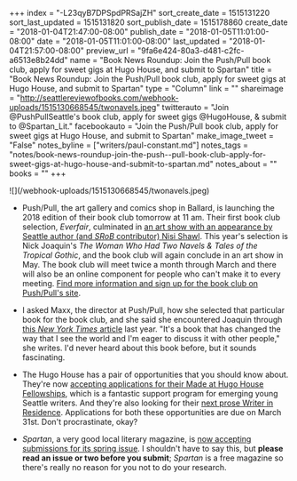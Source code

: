 +++
index = "-L23qyB7DPSpdPRSajZH"
sort_create_date = 1515131220
sort_last_updated = 1515131820
sort_publish_date = 1515178860
create_date = "2018-01-04T21:47:00-08:00"
publish_date = "2018-01-05T11:01:00-08:00"
date = "2018-01-05T11:01:00-08:00"
last_updated = "2018-01-04T21:57:00-08:00"
preview_url = "9fa6e424-80a3-d481-c2fc-a6513e8b24dd"
name = "Book News Roundup: Join the Push/Pull book club, apply for sweet gigs at Hugo House, and submit to Spartan"
title = "Book News Roundup: Join the Push/Pull book club, apply for sweet gigs at Hugo House, and submit to Spartan"
type = "Column"
link = ""
shareimage = "http://seattlereviewofbooks.com/webhook-uploads/1515130668545/twonavels.jpeg"
twitterauto = "Join @PushPullSeattle's book club, apply for sweet gigs @HugoHouse, & submit to @Spartan_Lit."
facebookauto = "Join the Push/Pull book club, apply for sweet gigs at Hugo House, and submit to Spartan"
make_image_tweet = "False"
notes_byline = ["writers/paul-constant.md"]
notes_tags = "notes/book-news-roundup-join-the-push--pull-book-club-apply-for-sweet-gigs-at-hugo-house-and-submit-to-spartan.md"
notes_about = ""
books = ""
+++
<p class="image">![](/webhook-uploads/1515130668545/twonavels.jpeg)</p>

* Push/Pull, the art gallery and comics shop in Ballard, is launching the 2018 edition of their book club tomorrow at 11 am. Their first book club selection, *Everfair*, culminated in [an art show with an appearance by Seattle author (and *SRoB* contributor) Nisi Shawl](https://www.ballardnightout.com/ballard-night-out/everfair-art-opening-w-reading-by-author-nisi-shawl-pushpull). This year's selection is Nick Joaquin's *The Woman Who Had Two Navels & Tales of the Tropical Gothic*, and the book club will again conclude in an art show in May. The book club will meet twice a month through March and there will also be an online component for people who can't make it to every meeting. [Find more information and sign up for the book club on Push/Pull's site](https://pushpullseattle.weebly.com/book-club-2018.html).

* I asked Maxx, the director at Push/Pull, how she selected that particular book for the book club, and she said she encountered Joaquin through [this *New York Times* article](https://www.nytimes.com/2017/09/01/books/review/nick-joaquin-the-woman-who-had-two-navels-and-tales-of-the-tropical-gothic.html) last year. "It's a book that has changed the way that I see the world and I'm eager to discuss it with other people," she writes. I'd never heard about this book before, but it sounds fascinating.

* The Hugo House has a pair of opportunities that you should know about. They're now [accepting applications for their Made at Hugo House Fellowships](https://hugohouse.org/get-involved/made-hugo-house/), which is a fantastic support program for emerging young Seattle writers. And they're also looking for their [next prose Writer in Residence](https://hugohouse.org/get-involved/writers-in-residence/). Applications for both these opportunities are due on March 31st. Don't procrastinate, okay?

* *Spartan*, a very good local literary magazine, is [now accepting submissions for its spring issue](https://twitter.com/Spartan_Lit/status/948671918785273856). I shouldn't have to say this, but **please read an issue or two before you submit**; *Spartan* is a free magazine so there's really no reason for you not to do your research.